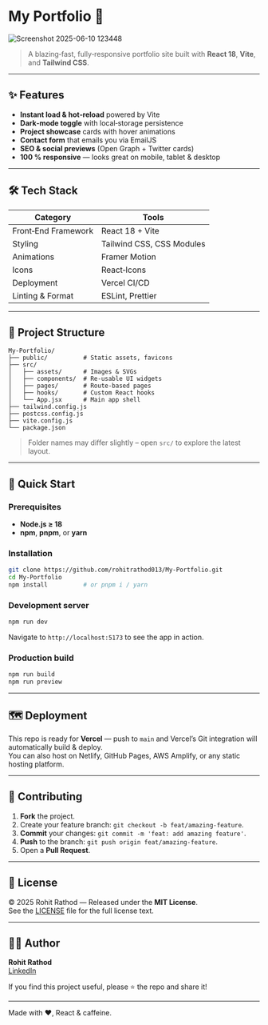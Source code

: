 # My Portfolio 🚀

![Screenshot 2025-06-10 123448](https://github.com/user-attachments/assets/59a90087-2ed6-4ef3-8713-342d82b64787)


> A blazing‑fast, fully‑responsive portfolio site built with **React 18**, **Vite**, and **Tailwind CSS**.

---

## ✨ Features

- **Instant load & hot‑reload** powered by Vite
- **Dark‑mode toggle** with local‑storage persistence
- **Project showcase** cards with hover animations
- **Contact form** that emails you via EmailJS
- **SEO & social previews** (Open Graph + Twitter cards)
- **100 % responsive** — looks great on mobile, tablet & desktop

---

## 🛠 Tech Stack

| Category            | Tools |
|---------------------|-------|
| Front‑End Framework | React 18 + Vite |
| Styling             | Tailwind CSS, CSS Modules |
| Animations          | Framer Motion |
| Icons               | React‑Icons |
| Deployment          | Vercel CI/CD |
| Linting & Format    | ESLint, Prettier |

---

## 📂 Project Structure

```text
My-Portfolio/
├── public/          # Static assets, favicons
├── src/
│   ├── assets/      # Images & SVGs
│   ├── components/  # Re‑usable UI widgets
│   ├── pages/       # Route‑based pages
│   ├── hooks/       # Custom React hooks
│   └── App.jsx      # Main app shell
├── tailwind.config.js
├── postcss.config.js
├── vite.config.js
└── package.json
```

> Folder names may differ slightly – open `src/` to explore the latest layout.

---

## 🚀 Quick Start

### Prerequisites

- **Node.js ≥ 18**
- **npm**, **pnpm**, or **yarn**

### Installation

```bash
git clone https://github.com/rohitrathod013/My-Portfolio.git
cd My-Portfolio
npm install          # or pnpm i / yarn
```

### Development server

```bash
npm run dev
```

Navigate to `http://localhost:5173` to see the app in action.

### Production build

```bash
npm run build
npm run preview
```

---

## 🗺️ Deployment

This repo is ready for **Vercel** — push to `main` and Vercel’s Git integration will automatically build & deploy.  
You can also host on Netlify, GitHub Pages, AWS Amplify, or any static hosting platform.

---

## 🤝 Contributing

1. **Fork** the project.
2. Create your feature branch: `git checkout -b feat/amazing-feature`.
3. **Commit** your changes: `git commit -m 'feat: add amazing feature'`.
4. **Push** to the branch: `git push origin feat/amazing-feature`.
5. Open a **Pull Request**.

---

## 📜 License

© 2025 Rohit Rathod — Released under the **MIT License**.  
See the [LICENSE](LICENSE) file for the full license text.

---

## 🙋‍♂️ Author

**Rohit Rathod**  
[LinkedIn](https://www.linkedin.com/in/rohit-rathod-83ba97183/)

If you find this project useful, please ⭐️ the repo and share it!

---

Made with ❤️, React & caffeine.
